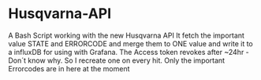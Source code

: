 # Husqvarna-API
A Bash Script working with the new Husqvarna API
It fetch the important value STATE and ERRORCODE and merge them to ONE value and write it to a influxDB for using with Grafana.
The Access token revokes after ~24hr - Don´t know why. So I recreate one on every hit.
Only the important Errorcodes are in here at the moment
